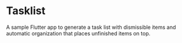 # Tasklist

A sample Flutter app to generate a task list with dismissible items and automatic organization that places unfinished items on top.
